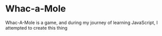 # Whac-a-Mole
Whac-A-Mole is a game, and during my journey of learning JavaScript, I attempted to create this thing

